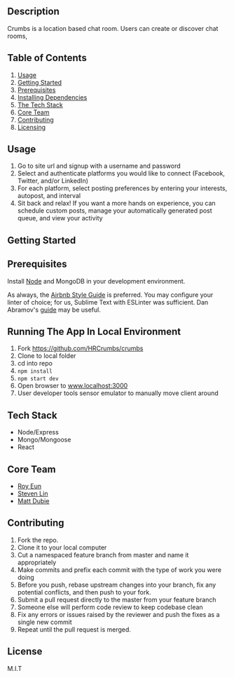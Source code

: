 ## Description
Crumbs is a location based chat room. Users can create or discover chat rooms, 

## Table of Contents

1. [Usage](#usage)
1. [Getting Started](#getting-started)
1. [Prerequisites](#prerequisites)
1. [Installing Dependencies](#installing-dependencies)
1. [The Tech Stack](#tech-stack)
1. [Core Team](#core-team)
1. [Contributing](#contributing)
1. [Licensing](#license)

## Usage

1. Go to site url and signup with a username and password
1. Select and authenticate platforms you would like to connect (Facebook, Twitter, and/or LinkedIn)
1. For each platform, select posting preferences by entering your interests, autopost, and interval
1. Sit back and relax! If you want a more hands on experience, you can schedule custom posts, manage your automatically generated post queue, and view your activity

## Getting Started

## Prerequisites

Install [Node](https://nodejs.org/en/) and MongoDB in your development environment.

As always, the [Airbnb Style Guide](https://github.com/airbnb/javascript) is preferred.
You may configure your linter of choice; for us, Sublime Text with ESLinter was sufficient.  Dan Abramov's [guide](https://medium.com/@dan_abramov/lint-like-it-s-2015-6987d44c5b48#.ne1ikvdg9) may be useful.

## Running The App In Local Environment

1.  Fork https://github.com/HRCrumbs/crumbs
1.  Clone to local folder
1.  cd into repo
1.  ```npm install```
1.  ```npm start dev```
1.  Open browser to www.localhost:3000
1.  User developer tools sensor emulator to manually move client around

## Tech Stack

- Node/Express
- Mongo/Mongoose
- React

## Core Team

  - [Roy Eun](https://github.com/RoyEun)
  - [Steven Lin](https://github.com/hewp)
  - [Matt Dubie](https://github.com/mdubie)

## Contributing

1. Fork the repo.
1. Clone it to your local computer
1. Cut a namespaced feature branch from master and name it appropriately
1. Make commits and prefix each commit with the type of work you were doing
1. Before you push, rebase upstream changes into your branch, fix any potential conflicts, and then push to your fork.
1. Submit a pull request directly to the master from your feature branch
1. Someone else will perform code review to keep codebase clean
1. Fix any errors or issues raised by the reviewer and push the fixes as a single new commit
1. Repeat until the pull request is merged.

## License

M.I.T
